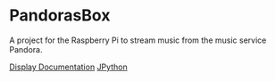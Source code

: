 # PandorasBox
A project for the Raspberry Pi to stream music from the music service Pandora.

[Display Documentation](http://www.freetronics.com.au/pages/oled128-quickstart-guide-raspberry-pi#.VfiTpp1Vikr)
[JPython](https://wiki.python.org/jython/)
